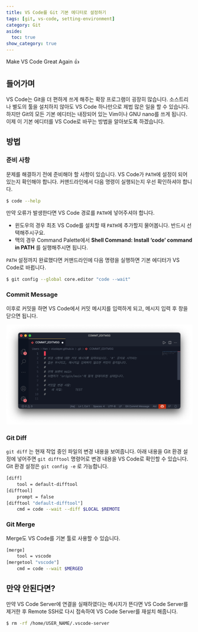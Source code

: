 ```yaml
---
title: VS Code를 Git 기본 에디터로 설정하기
tags: [git, vs-code, setting-environment]
category: Git
aside:
  toc: true
show_category: true
---
```


Make VS Code Great Again 👍

<!--more-->

## 들어가며

VS Code는 Git을 더 편하게 쓰게 해주는 확장 프로그램이 굉장히 많습니다. 소스트리나 별도의 툴을 설치하지 않아도 VS Code 하나만으로 제법 많은 일을 할 수 있습니다. 하지만 Git의 모든 기본 에디터는 내장되어 있는 Vim이나 GNU nano를 쓰게 됩니다. 이제 이 기본 에디터를 VS Code로 바꾸는 방법을 알아보도록 하겠습니다.

## 방법

### 준비 사항

문제를 해결하기 전에 준비해야 할 사항이 있습니다. VS Code가 `PATH`에 설정이 되어 있는지 확인해야 합니다. 커맨드라인에서 다음 명령이 실행되는지 우선 확인하셔야 합니다.

```bash
$ code --help
```

만약 오류가 발생한다면 VS Code 경로를 `PATH`에 넣어주셔야 합니다.

- 윈도우의 경우 최초 VS Code를 설치할 때 `PATH`에 추가할지 물어봅니다. 반드시 선택해주시구요.
- 맥의 경우 Command Palette에서 **Shell Command: Install ‘code’ command in PATH** 를 실행해주시면 됩니다.

`PATH` 설정까지 완료했다면 커맨드라인에 다음 명령을 실행하면 기본 에디터가 VS Code로 바뀝니다.

```bash
$ git config --global core.editor "code --wait"
```

### Commit Message

이후로 커밋을 하면 VS Code에서 커밋 메시지를 입력하게 되고, 메시지 입력 후 창을 닫으면 됩니다.

![Git commit message](/assets/images/2021-11-12-make-vscode-default-git-editor/git-commit-msg.png)

### Git Diff

`git diff` 는 현재 작업 중인 파일의 변경 내용을 보여줍니다. 아래 내용을 Git 환경 설정에 넣어주면 `git difftool` 명령어로 변경 내용을 VS Code로 확인할 수 있습니다. Git 환경 설정은 `git config -e` 로 가능합니다.

```bash
[diff]
	tool = default-difftool
[difftool]
	prompt = false
[difftool "default-difftool"]
	cmd = code --wait --diff $LOCAL $REMOTE
```

### Git Merge

Merge도 VS Code를 기본 툴로 사용할 수 있습니다.

```bash
[merge]
    tool = vscode
[mergetool "vscode"]
    cmd = code --wait $MERGED
```

## 만약 안된다면?

만약 VS Code Server에 연결을 실패하였다는 메시지가 뜬다면 VS Code Server를 제거한 후 Remote SSH로 다시 접속하여 VS Code Server를 재설치 해줍니다.

```bash
$ rm -rf /home/USER_NAME/.vscode-server
```